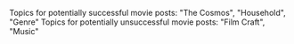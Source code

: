 Topics for potentially successful movie posts: "The Cosmos", "Household", "Genre"
Topics for potentially unsuccessful movie posts: "Film Craft", "Music"
